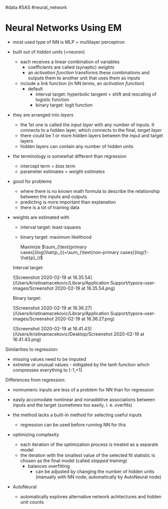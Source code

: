 #data #SAS #neural_network

# Neural Networks Using EM

- most used type of NN is MLP = multilayer perceptron

- built out of *hidden units* (=neuron)

  - each receives a linear combination of variables
    - coefficients are called (synaptic) *weights*
    - an *activation function* transforms these combinations and outputs them to another unit that uses them as inputs
  - include a link function (in NN terms, an *activation function*)
    - default
      - interval target: hyperbolic tangent = shift and rescaling of logistic function
      - binary target: logit function

- they are arranged into *layers*

  - the 1st one is called the *input layer* with any number of inputs. It connects to a hidden layer, which connects to the final, *target layer*
  - there could be 1 or more hidden layers between the input and target layers
  - hidden layers can contain any number of hidden units

- the terminology is somewhat different than regression

  - intercept term = *bias term*
  - parameter estimates = *weight estimates*

- good for problems

  - where there is no known math formula to describe the relationship between the inputs and outputs
  - predicting is more important than explanation
  - there is a lot of training data

- weights are estimated with 

  - interval target: least-squares

  - binary target: maximum likelihood

    Maximize $\sum_{\text{primary cases}}log(\hat{p_i})+\sum_{\text{non-primary cases}}log(1-\hat{p}_i)$

  Interval target:

  ![Screenshot 2020-02-19 at 16.35.54](/Users/kristinamacekovic/Library/Application Support/typora-user-images/Screenshot 2020-02-19 at 16.35.54.png)

  Binary target:

  ![Screenshot 2020-02-19 at 16.36.27](/Users/kristinamacekovic/Library/Application Support/typora-user-images/Screenshot 2020-02-19 at 16.36.27.png)

  ![Screenshot 2020-02-19 at 16.41.43](/Users/kristinamacekovic/Desktop/Screenshot 2020-02-19 at 16.41.43.png)

  

Similarities to regression:

- missing values need to be imputed
- extreme or unusual values - mitigated by the tanh function which compresses everything to [-1,+1]

Differences from regression:

- nonnumeric inputs are less of a problem for NN than for regression
- easily accomodate nonlinear and nonadditive associations between inputs and the target (sometimes too easily, i. e. overfits)



- the method lacks a built-in method for selecting useful inputs
  - regression can be used before running NN for this
- optimizing complexity
  - each iteration of the optimization process is treated as a separate model
  - the iteration with the smallest value of the selected fit statistic is chosen as the final model (called *stopped training*)
    - balances overfitting
      - can be adjusted by changing the number of hidden units (manually with NN node, automatically by AutoNeural node)
- AutoNeural
  - automatically explores alternative network achitectures and hidden unit counts